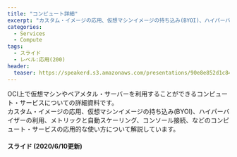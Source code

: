 ```yaml
---
title: "コンピュート詳細"
excerpt: "カスタム・イメージの応用、仮想マシンイメージの持ち込み(BYOI)、ハイパーバイザーの利用、メトリックと自動スケーリング、コンソール接続、などのコンピュート・サービスの応用的な使い方について解説しています"
categories:
  - Services
  - Compute
tags:
  - スライド
  - レベル:応用(200)
header:
  teaser: https://speakerd.s3.amazonaws.com/presentations/90e8e852d1c8443787f6f33e7e721177/slide_0.jpg
---
```


OCI上で仮想マシンやベアメタル・サーバーを利用することができるコンピュート・サービスについての詳細資料です。  
カスタム・イメージの応用、仮想マシンイメージの持ち込み(BYOI)、ハイパーバイザーの利用、メトリックと自動スケーリング、コンソール接続、などのコンピュート・サービスの応用的な使い方について解説しています。 

#### スライド (2020/6/10更新)  <!-- 更新日を最新に変更 -->

<div style="max-width:768px">

<!-- Speakerdeckから Embeded リンクを取得して貼り付け (ここから) -->
<script async class="speakerdeck-embed" data-id="90e8e852d1c8443787f6f33e7e721177" data-ratio="1.77777777777778" src="//speakerdeck.com/assets/embed.js"></script>
<!-- Speakerdeckから Embeded リンクを取得して貼り付け (ここまで) -->

</div>